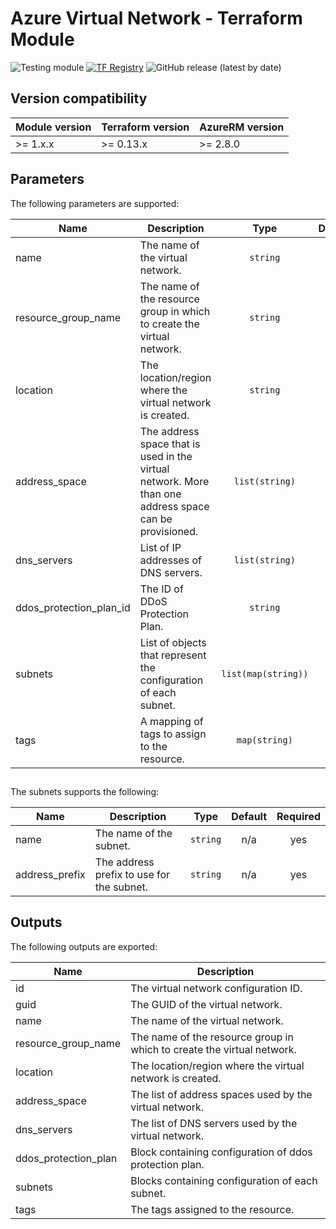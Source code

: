 # Azure Virtual Network - Terraform Module
![Testing module](https://github.com/aztfm/terraform-azurerm-virtual-network/workflows/Testing%20module/badge.svg?branch=main)
[![TF Registry](https://img.shields.io/badge/terraform-registry-blueviolet.svg)](https://registry.terraform.io/modules/aztfm/virtual-network/azurerm/)
![GitHub release (latest by date)](https://img.shields.io/github/v/release/aztfm/terraform-azurerm-virtual-network)

## Version compatibility

| Module version | Terraform version | AzureRM version |
| -------------- | ----------------- | --------------- |
| >= 1.x.x       | >= 0.13.x         | >= 2.8.0        |

## Parameters

The following parameters are supported:

| Name                       | Description                                                                                            |        Type         | Default | Required |
| -------------------------- | ------------------------------------------------------------------------------------------------------ | :-----------------: | :-----: | :------: |
| name                       | The name of the virtual network.                                                                       |      `string`       |   n/a   |   yes    |
| resource\_group\_name      | The name of the resource group in which to create the virtual network.                                 |      `string`       |   n/a   |   yes    |
| location                   | The location/region where the virtual network is created.                                              |      `string`       |   n/a   |   yes    |
| address\_space             | The address space that is used in the virtual network. More than one address space can be provisioned. |   `list(string)`    |   n/a   |   yes    |
| dns\_servers               | List of IP addresses of DNS servers.                                                                   |   `list(string)`    |  `[]`   |    no    |
| ddos\_protection\_plan\_id | The ID of DDoS Protection Plan.                                                                        |      `string`       | `null`  |    no    |
| subnets                    | List of objects that represent the configuration of each subnet.                                       | `list(map(string))` |  `[]`   |    no    |
| tags                       | A mapping of tags to assign to the resource.                                                           |    `map(string)`    |  `{}`   |    no    |

##
The subnets supports the following:

| Name            | Description                               |   Type   | Default | Required |
| --------------- | ----------------------------------------- | :------: | :-----: | :------: |
| name            | The name of the subnet.                   | `string` |   n/a   |   yes    |
| address\_prefix | The address prefix to use for the subnet. | `string` |   n/a   |   yes    |

## Outputs

The following outputs are exported:

| Name                   | Description                                                            |
| ---------------------- | ---------------------------------------------------------------------- |
| id                     | The virtual network configuration ID.                                  |
| guid                   | The GUID of the virtual network.                                       |
| name                   | The name of the virtual network.                                       |
| resource\_group\_name  | The name of the resource group in which to create the virtual network. |
| location               | The location/region where the virtual network is created.              |
| address\_space         | The list of address spaces used by the virtual network.                |
| dns\_servers           | The list of DNS servers used by the virtual network.                   |
| ddos\_protection\_plan | Block containing configuration of ddos protection plan.                |
| subnets                | Blocks containing configuration of each subnet.                        |
| tags                   | The tags assigned to the resource.                                     |

